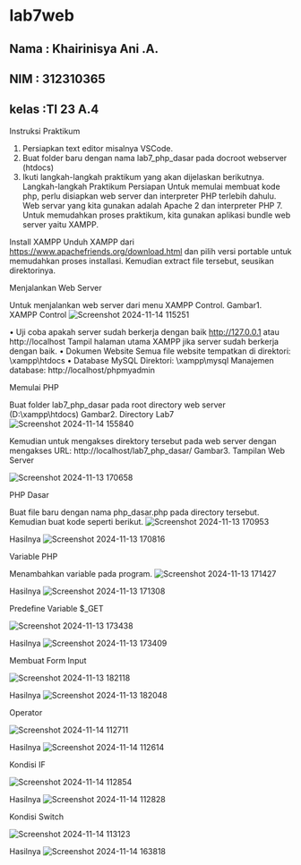 # lab7web
## Nama : Khairinisya Ani .A.
## NIM  : 312310365
## kelas :TI 23 A.4

Instruksi Praktikum
1. Persiapkan text editor misalnya VSCode.
2. Buat folder baru dengan nama lab7_php_dasar pada docroot webserver (htdocs)
3. Ikuti langkah-langkah praktikum yang akan dijelaskan berikutnya. Langkah-langkah Praktikum Persiapan Untuk memulai membuat kode php, perlu disiapkan web server dan interpreter PHP terlebih dahulu. Web servar yang kita gunakan adalah Apache 2 dan interpreter PHP 7. Untuk memudahkan proses praktikum, kita gunakan aplikasi bundle web server yaitu XAMPP.

Install XAMPP
Unduh XAMPP dari https://www.apachefriends.org/download.html dan pilih versi portable untuk memudahkan proses installasi. Kemudian extract file tersebut, seusikan direktorinya.

Menjalankan Web Server

Untuk menjalankan web server dari menu XAMPP Control.
Gambar1. XAMPP Control
![Screenshot 2024-11-14 115251](https://github.com/user-attachments/assets/9e593d93-4615-4ea2-af1c-1c1ac5910429)

• Uji coba apakah server sudah berkerja dengan baik http://127.0.0.1 atau http://localhost Tampil halaman utama XAMPP jika server sudah berkerja dengan baik. • Dokumen Website Semua file website tempatkan di direktori: \xampp\htdocs
• Database MySQL Direktori: \xampp\mysql
Manajemen database: http://localhost/phpmyadmin

Memulai PHP

Buat folder lab7_php_dasar pada root directory web server (D:\xampp\htdocs)
Gambar2. Directory Lab7
![Screenshot 2024-11-14 155840](https://github.com/user-attachments/assets/d4203cf0-dd63-4b42-9a79-753120cda452)

Kemudian untuk mengakses direktory tersebut pada web server dengan mengakses URL: http://localhost/lab7_php_dasar/
Gambar3. Tampilan Web Server

![Screenshot 2024-11-13 170658](https://github.com/user-attachments/assets/6cb7a092-ca2c-4fe3-b40d-417213f7698f)

PHP Dasar

Buat file baru dengan nama php_dasar.php pada directory tersebut. Kemudian buat kode seperti berikut.
![Screenshot 2024-11-13 170953](https://github.com/user-attachments/assets/8bca6586-e014-406f-91c5-83981d4c1d5a)

Hasilnya
![Screenshot 2024-11-13 170816](https://github.com/user-attachments/assets/9a1d6bd0-6dcb-4ff8-b1fd-023ced89628a)

Variable PHP

Menambahkan variable pada program.
![Screenshot 2024-11-13 171427](https://github.com/user-attachments/assets/96888b01-bb3e-422d-9d46-eb30f273702e)

Hasilnya
![Screenshot 2024-11-13 171308](https://github.com/user-attachments/assets/3f80e1a8-0889-4b99-8737-68a46d88d815)

Predefine Variable $_GET

![Screenshot 2024-11-13 173438](https://github.com/user-attachments/assets/6f98dd1e-fa51-49a1-b28a-74fb91c5f3ae)

Hasilnya
![Screenshot 2024-11-13 173409](https://github.com/user-attachments/assets/c5b42d7f-8ed0-4d33-9cad-a391c9c8ded1)

Membuat Form Input

![Screenshot 2024-11-13 182118](https://github.com/user-attachments/assets/06f09dc7-9bf5-4b2b-91a2-9d8b3d8f6fb5)

Hasilnya 
![Screenshot 2024-11-13 182048](https://github.com/user-attachments/assets/14f9ac7d-5f40-48af-ac9d-52d6e47f39a9)

Operator

![Screenshot 2024-11-14 112711](https://github.com/user-attachments/assets/2314eaae-c84a-409d-9203-4599fc831425)

Hasilnya 
![Screenshot 2024-11-14 112614](https://github.com/user-attachments/assets/2e8249ec-3835-4fef-8c86-6b3be6979467)

Kondisi IF

![Screenshot 2024-11-14 112854](https://github.com/user-attachments/assets/35112a5b-8d64-48ec-920f-22c0705f48f3)

Hasilnya
![Screenshot 2024-11-14 112828](https://github.com/user-attachments/assets/96704599-1dba-4e83-8de6-3ed395de7197)

Kondisi Switch

![Screenshot 2024-11-14 113123](https://github.com/user-attachments/assets/81fabe96-4df8-4a16-8c1e-96d4e6d538df)

Hasilnya
![Screenshot 2024-11-14 163818](https://github.com/user-attachments/assets/5b972f17-0d3c-466c-8b58-e51ae8fd0364)












